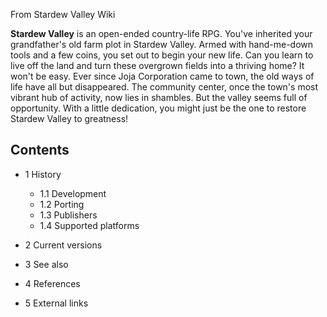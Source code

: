 From Stardew Valley Wiki

**Stardew Valley** is an open-ended country-life RPG. You've inherited your grandfather's old farm plot in Stardew Valley. Armed with hand-me-down tools and a few coins, you set out to begin your new life. Can you learn to live off the land and turn these overgrown fields into a thriving home? It won't be easy. Ever since Joja Corporation came to town, the old ways of life have all but disappeared. The community center, once the town's most vibrant hub of activity, now lies in shambles. But the valley seems full of opportunity. With a little dedication, you might just be the one to restore Stardew Valley to greatness!

## Contents

- 1 History
  
  - 1.1 Development
  - 1.2 Porting
  - 1.3 Publishers
  - 1.4 Supported platforms
- 2 Current versions
- 3 See also
- 4 References
- 5 External links